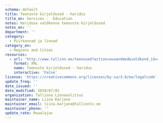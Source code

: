 ```yaml
---
schema: default
title: Teenuste kirjeldused - haridus
title_en: Services -  Education
notes: Hariduse valdkonna teenuste kirjeldused
notes_en: ''
department: ''
category:
  - Piirkonnad ja linnad
category_en:
  - Regions and Cities
resources:
  - url: 'http://www.tallinn.ee/teenused?action=avaandmed&valdkond_id=4'
    format: XML
    name: Teenuste kirjeldused - haridus
    interactive: 'False'
license: 'https://creativecommons.org/licenses/by-sa/3.0/ee/legalcode'
update_freq: ''
date_issued: ''
date_modified: 2020/07/01
organization: Tallinna Linnavalitsus
maintainer_name: Liina Karjane
maintainer_email: liina.karjane@tallinnlv.ee
maintainer_phone: ''
update_rate: Reaalajas
---
```

